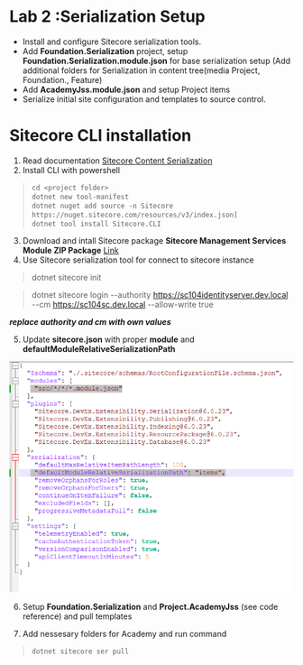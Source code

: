 # Lab 2 :Serialization Setup

-  Install and configure Sitecore serialization tools.
-  Add **Foundation.Serialization** project, setup **Foundation.Serialization.module.json**  for base serialization setup (Add additional folders for Serialization in content tree(media Project, Foundation., Feature) 
-  Add **AcademyJss.module.json** and setup Project items
-  Serialize initial site configuration and templates to source control.


# Sitecore CLI installation

 1. Read documentation [ Sitecore Content Serialization](https://doc.sitecore.com/xp/en/developers/latest/developer-tools/sitecore-content-serialization.html)
 2. Install CLI with powershell

>     cd <project folder>
>     dotnet new tool-manifest
>     dotnet nuget add source -n Sitecore https://nuget.sitecore.com/resources/v3/index.json]
>     dotnet tool install Sitecore.CLI
3. Download and intall Sitecore package **Sitecore Management Services Module ZIP Package**  [Link](https://developers.sitecore.com/downloads/Sitecore_CLI/6x/Sitecore_CLI_6023)
4. Use Sitecore serialization tool for connect to sitecore instance
> dotnet sitecore init

> dotnet sitecore login --authority https://sc104identityserver.dev.local --cm https://sc104sc.dev.local --allow-write true

  ***replace authority and cm with own values***

5. Update **sitecore.json** with proper **module** and **defaultModuleRelativeSerializationPath**

![alt text](LabImages/Lab2_1.png)


6. Setup **Foundation.Serialization** and **Project.AcademyJss** (see code reference) and pull templates

7. Add nessesary folders for Academy and run command
>     dotnet sitecore ser pull